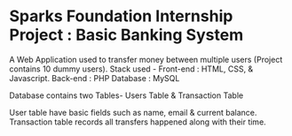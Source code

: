 # Sparks Foundation Internship Project : Basic Banking System
A Web Application used to transfer money between multiple users (Project contains 10 dummy users). Stack used - Front-end : HTML, CSS, & Javascript. Back-end : PHP Database : MySQL

Database contains two Tables- Users Table & Transaction Table

User table have basic fields such as name, email & current balance.
Transaction table records all transfers happened along with their time.

